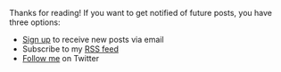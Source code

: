 ---
---

Thanks for reading! If you want to get notified of future posts, you
have three options:

- [Sign up](https://tinyletter.com/madeofbugs) to receive new posts via email
- Subscribe to my  [RSS feed](/atom.xml)
- [Follow me](https://twitter.com/nelhage)  on Twitter
